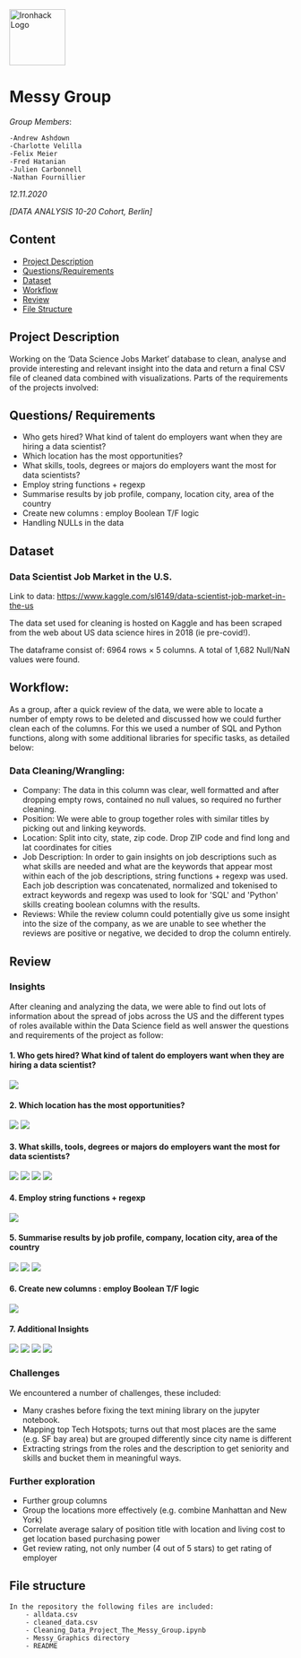<img src="https://bit.ly/2VnXWr2" alt="Ironhack Logo" width="100"/>

# Messy Group

*Group Members*: 
    
    -Andrew Ashdown 
    -Charlotte Velilla
    -Felix Meier
    -Fred Hatanian 
    -Julien Carbonnell 
    -Nathan Fournillier

    
  *12.11.2020*

*[DATA ANALYSIS 10-20 Cohort, Berlin]*

## Content
- [Project Description](#project-description)
- [Questions/Requirements](#questions/-requirements)
- [Dataset](#dataset)
- [Workflow](#workflow)
- [Review](#review)
- [File Structure](#file-structure)


## Project Description

Working on the ‘Data Science Jobs Market’ database to clean, analyse and provide interesting and relevant insight into the data and return a final CSV file of cleaned data combined with visualizations. Parts of the requirements of the projects involved: 


## Questions/ Requirements

- Who gets hired? What kind of talent do employers want when they are hiring a data scientist?
- Which location has the most opportunities?
- What skills, tools, degrees or majors do employers want the most for data scientists?
- Employ string functions + regexp
- Summarise results by job profile, company, location city, area of the country
- Create new columns : employ Boolean T/F  logic
- Handling NULLs in the data



## Dataset


### Data Scientist Job Market in the U.S.

Link to data: https://www.kaggle.com/sl6149/data-scientist-job-market-in-the-us

The data set used for cleaning is hosted on Kaggle and has been scraped from the web about US data science hires in 2018 (ie pre-covid!).

The dataframe consist of:  6964 rows × 5 columns.
A total of 1,682 Null/NaN values were found.

## Workflow:


As a group, after a quick review of the data, we were able to locate a number of empty rows to be deleted and discussed how we could further clean each of the columns. For this we used a number of SQL and Python functions, along with some additional libraries for specific tasks, as detailed below:

### Data Cleaning/Wrangling: 

*  Company:  The data in this column was clear, well formatted and after dropping empty rows, contained no null values, so required no further cleaning. 
* Position: We were able to group together roles with similar titles by picking out and linking keywords.
* Location: Split into city, state, zip code. Drop ZIP code and find long and lat coordinates for cities
* Job Description: In order to gain insights on job descriptions such as what skills are needed and what are the keywords that appear most within each of the job descriptions, string functions + regexp was used. Each job description was concatenated, normalized and tokenised to extract keywords and regexp was used to look for 'SQL' and 'Python' skills creating boolean columns with the results.
* Reviews: While the review column could potentially give us some insight into the size of the company, as we are unable to see whether the reviews are positive or negative, we decided to drop the column entirely.

 
## Review


### Insights

After cleaning and analyzing the data, we were able to find out lots of information about the spread of jobs across the US and the different types of roles available within the Data Science field as well answer the questions and requirements of the project as follow:


#### 1. Who gets hired? What kind of talent do employers want when they are hiring a data scientist?

<img src="https://bit.ly/2ItIt39" /> 


#### 2. Which location has the most opportunities? 

<img src="https://bit.ly/2ImzsJL" />  <img src="https://bit.ly/3kmXotb" />

#### 3. What skills, tools, degrees or majors do employers want the most for data scientists?  

 <img src="https://bit.ly/3nlK8H0" />  <img src="https://bit.ly/32G5TJT" /> <img src="https://bit.ly/3eTX5VD" />  <img src="https://bit.ly/2IteIj9" />

#### 4. Employ string functions + regexp

<img src="https://bit.ly/3pq439F" />

#### 5. Summarise results by job profile, company, location city, area of the country   


<img src="https://bit.ly/32FMOYp" />   <img src="https://bit.ly/3pxSFsC" />   <img src="https://bit.ly/3eTOPFl" /> 


#### 6. Create new columns : employ Boolean T/F  logic 

<img src="https://bit.ly/35qmtzc" />

#### 7. Additional Insights

<img src="https://bit.ly/3krMlPk" />  <img src="https://bit.ly/2K2fYKN " /> <img src="https://bit.ly/3nh9mGx" />  <img src="https://bit.ly/38AbsNE" /> 

### Challenges

We encountered a number of challenges, these included:
      
   - Many crashes before fixing the text mining library on the jupyter notebook. 
   - Mapping top Tech Hotspots; turns out that most places are the same (e.g. SF bay area) but are grouped             differently since city name is different 
   - Extracting strings from the roles and the description to get seniority and skills and bucket them in meaningful ways.


### Further exploration
   - Further group columns
   - Group the locations more effectively (e.g. combine Manhattan and New York)
   - Correlate average salary of position title with location and living cost to get location based purchasing power 
   - Get review rating, not only number (4 out of 5 stars) to get rating of employer



## File structure

    In the repository the following files are included:
        - alldata.csv
        - cleaned_data.csv
        - Cleaning_Data_Project_The_Messy_Group.ipynb
        - Messy_Graphics directory
        - README





